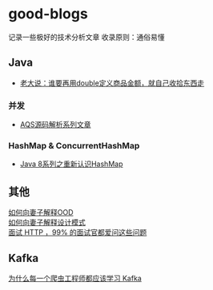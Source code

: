 # good-blogs
记录一些极好的技术分析文章 收录原则：通俗易懂<br>
## Java<br>
* [老大说：谁要再用double定义商品金额，就自己收拾东西走](https://blog.csdn.net/wangshuaiwsws95/article/details/105427315?depth_1-utm_source=distribute.pc_feed.none-task-blog-alirecmd-2&request_id=&utm_source=distribute.pc_feed.none-task-blog-alirecmd-2)<br>
### 并发<br>
* [AQS源码解析系列文章](https://segmentfault.com/a/1190000016058789)<br>
### HashMap & ConcurrentHashMap<br>
* [Java 8系列之重新认识HashMap](https://tech.meituan.com/2016/06/24/java-hashmap.html)<br>
## 其他<br>
[如何向妻子解释OOD](https://www.cnblogs.com/niyw/archive/2011/01/25/1940603.html)<br>
[如何向妻子解释设计模式](https://www.cnblogs.com/niyw/archive/2011/05/30/2062071.html)<br>
[面试 HTTP ，99% 的面试官都爱问这些问题](https://juejin.im/post/5e9cda81e51d4547092219fa)<br>

## Kafka<br>
[为什么每一个爬虫工程师都应该学习 Kafka](https://juejin.im/post/5df430d8f265da33eb6beabb)
